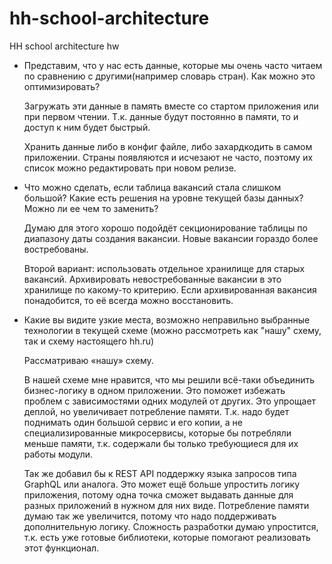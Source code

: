 # hh-school-architecture
HH school architecture hw

 - Представим, что у нас есть данные, которые мы очень часто читаем по сравнению с другими(например словарь стран). Как можно это оптимизировать?

    Загружать эти данные в память вместе со стартом приложения или при первом чтении. Т.к. данные будут постоянно в памяти, то и доступ к ним будет быстрый.

    Хранить данные либо в конфиг файле, либо захардкодить в самом приложении. Страны появляются и исчезают не часто, поэтому их список можно редактировать при новом релизе.

 - Что можно сделать, если таблица вакансий стала слишком большой? Какие есть решения на уровне текущей базы данных? Можно ли ее чем то заменить?

    Думаю для этого хорошо подойдёт секционирование таблицы по диапазону даты создания вакансии. Новые вакансии гораздо более востребованы.

    Второй вариант: использовать отдельное хранилище для старых вакансий. Архивировать невостребованные вакансии в это хранилище по какому-то критерию. Если архивированная вакансия понадобится, то её всегда можно восстановить.

 - Какие вы видите узкие места, возможно неправильно выбранные технологии в текущей схеме (можно рассмотреть как "нашу" схему, так и схему настоящего hh.ru)

    Рассматриваю «нашу» схему.

    В нашей схеме мне нравится, что мы решили всё-таки объединить бизнес-логику в одном приложении. Это поможет избежать проблем с зависимостями одних модулей от других. Это упрощает деплой, но увеличивает потребление памяти. Т.к. надо будет поднимать один большой сервис и его копии, а не специализированные микросервисы, которые бы потребляли меньше памяти, т.к. содержали бы только требующиеся для их работы модули.

    Так же добавил бы к REST API поддержку языка запросов типа GraphQL или аналога. Это может ещё больше упростить логику приложения, потому одна точка сможет выдавать данные для разных приложений в нужном для них виде. Потребление памяти думаю так же увеличится, потому что надо поддерживать дополнительную логику. Сложность разработки думаю упростится, т.к. есть уже готовые библиотеки, которые помогают реализовать этот функционал.
